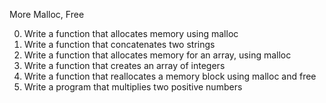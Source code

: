 More Malloc, Free

0. Write a function that allocates memory using malloc
1. Write a function that concatenates two strings
2. Write a function that allocates memory for an array, using malloc
3. Write a function that creates an array of integers
4. Write a function that reallocates a memory block using malloc and free
5. Write a program that multiplies two positive numbers
